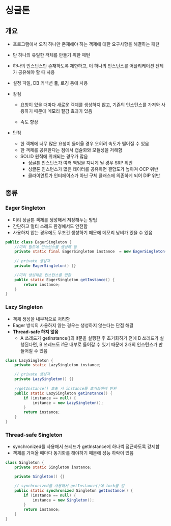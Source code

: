# 싱글톤

## 개요

- 프로그램에서 오직 하나만 존재해야 하는 객제에 대한 요구사항을 해결하는 패턴
- 단 하나의 유일한 객체를 만들기 위한 패턴
- 하나의 인스턴스만 존재하도록 제한하고, 이 하나의 인스턴스를 어플리케이션 전체가 공유해야 할 때  사용
- 설정 파일, DB 커넥션 풀, 로깅 등에 사용
- 장점
  - 요청이 있을 때마다 새로운 객체를 생성하지 않고, 기존의 인스턴스를 가져와 사용하기 때문에 메모리 절감 효과가 있음
    
  - 속도 향상
  
- 단점
  - 한 객체에 너무 많은 요청이 들어올 경우 오히려 속도가 떨어질 수 있음
  - 한 객체를 공유한다는 점에서 캡슐화와 모듈성을 저해함
  - SOLID 원칙에 위배되는 경우가 많음
    - 싱글톤 인스턴스가 여러 책임을 지니게 될 경우 SRP 위반
    - 싱글톤 인스턴스가 많은 데이터를 공유하면 결합도가 높아져 OCP 위반
    - 클라이언트가 인터페이스가 아닌 구체 클래스에 의존하게 되어 DIP 위반



## 종류

### Eager Singleton

- 미리 싱글톤 객체를 생성해서 저장해두는 방법
- 간단하고 멀티 스레드 환경에서도 안전함
- 사용하지 않는 경우에도 무조건 생성하기 때문에 메모리 낭비가 있을 수 있음

```java
public class EagerSingleton {
    //미리 필드에 인스턴스를 생성해 둠
    private static final EagerSingleton instance  = new EagerSingleton();
    
	// private 생성자
    private EagerSingleton() {}

    //미리 생성해둔 인스턴스를 반환
    public static EagerSingleton getInstance() {
        return instance;
    }
}
```

### Lazy Singleton

- 객체 생성을 내부적으로 처리함
- Eager 방식의 사용하지 않는 경우는 생성하지 않는다는 단점 해결
- **Thread-safe 하지 않음**
  - A 쓰레드가 getInstance()의 if문을 실행한 후 초기화하기 전에 B 쓰레드가 실행된다면, B 쓰레드도 if문 내부로 들어갈 수 있기 때문에 2개의 인스턴스가 만들어질 수 있음


```java
class LazySingleton {
    private static LazySingleton instance;

    // private 생성자
    private LazySingleton() {}
	
    //getInstance() 호출 시 instance를 초기화하여 반환
    public static LazySingleton getInstance() {
        if (instance == null) {
            instance = new LazySingleton(); 
        }
        return instance;
    }
}
```

### Thread-safe Singleton

- synchronized를 사용해서 쓰레드가 getInstance에 하나씩 접근하도록 강제함
- 객체를 가져올 때마다 동기화를 해야하기 때문에 성능 하락이 있음

```java
class Singleton {
    private static Singleton instance;

    private Singleton() {}

    // synchronized를 사용해서 getInstance()에 lock를 검
    public static synchronized Singleton getInstance() {
        if (instance == null) {
            instance = new Singleton();
        }
        return instance;
    }
}
```

